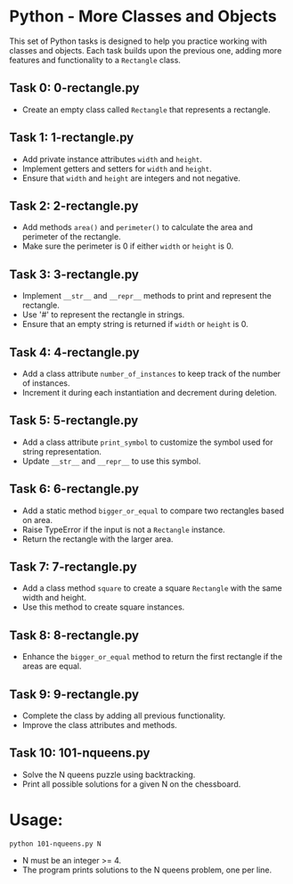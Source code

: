# Python - More Classes and Objects

This set of Python tasks is designed to help you practice working with classes and objects. Each task builds upon the previous one, adding more features and functionality to a `Rectangle` class.

## Task 0: 0-rectangle.py

- Create an empty class called `Rectangle` that represents a rectangle.

## Task 1: 1-rectangle.py

- Add private instance attributes `width` and `height`.
- Implement getters and setters for `width` and `height`.
- Ensure that `width` and `height` are integers and not negative.

## Task 2: 2-rectangle.py

- Add methods `area()` and `perimeter()` to calculate the area and perimeter of the rectangle.
- Make sure the perimeter is 0 if either `width` or `height` is 0.

## Task 3: 3-rectangle.py

- Implement `__str__` and `__repr__` methods to print and represent the rectangle.
- Use '#' to represent the rectangle in strings.
- Ensure that an empty string is returned if `width` or `height` is 0.

## Task 4: 4-rectangle.py

- Add a class attribute `number_of_instances` to keep track of the number of instances.
- Increment it during each instantiation and decrement during deletion.

## Task 5: 5-rectangle.py

- Add a class attribute `print_symbol` to customize the symbol used for string representation.
- Update `__str__` and `__repr__` to use this symbol.

## Task 6: 6-rectangle.py

- Add a static method `bigger_or_equal` to compare two rectangles based on area.
- Raise TypeError if the input is not a `Rectangle` instance.
- Return the rectangle with the larger area.

## Task 7: 7-rectangle.py

- Add a class method `square` to create a square `Rectangle` with the same width and height.
- Use this method to create square instances.

## Task 8: 8-rectangle.py

- Enhance the `bigger_or_equal` method to return the first rectangle if the areas are equal.

## Task 9: 9-rectangle.py

- Complete the class by adding all previous functionality.
- Improve the class attributes and methods.

## Task 10: 101-nqueens.py

- Solve the N queens puzzle using backtracking.
- Print all possible solutions for a given N on the chessboard.

# Usage:

```
python 101-nqueens.py N
```

- N must be an integer >= 4.
- The program prints solutions to the N queens problem, one per line.

